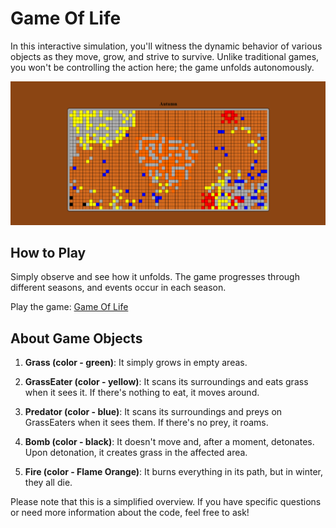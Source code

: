 # Game Of Life

In this interactive simulation, you'll witness the dynamic behavior of various objects as they move, grow, and strive to survive. Unlike traditional games, you won't be controlling the action here; the game unfolds autonomously.

![Game Of Life Game Screenshot](https://github.com/Harut20024/Game-Of-Life/blob/main/ScreenShot.png)

## How to Play

Simply observe and see how it unfolds. The game progresses through different seasons, and events occur in each season.

Play the game: [Game Of Life](https://github.com/Harut20024/Game-Of-Life)

## About Game Objects

1. **Grass (color - green)**: It simply grows in empty areas.

2. **GrassEater (color - yellow)**: It scans its surroundings and eats grass when it sees it. If there's nothing to eat, it moves around.

3. **Predator (color - blue)**: It scans its surroundings and preys on GrassEaters when it sees them. If there's no prey, it roams.

4. **Bomb (color - black)**: It doesn't move and, after a moment, detonates. Upon detonation, it creates grass in the affected area.

5. **Fire (color - Flame Orange)**: It burns everything in its path, but in winter, they all die.

Please note that this is a simplified overview. If you have specific questions or need more information about the code, feel free to ask!
